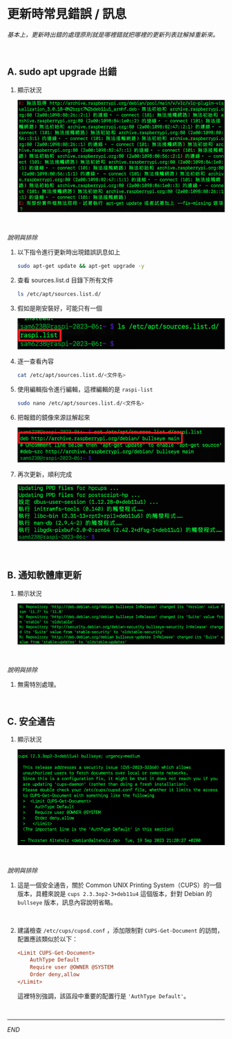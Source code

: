 # 更新時常見錯誤 / 訊息

_基本上，更新時出錯的處理原則就是哪裡錯就把哪裡的更新列表註解掉重新來。_

<br>

## A. sudo apt upgrade 出錯

1. 顯示狀況

   ![](images/img_04.png)

<br>

_說明與排除_

1. 以下指令進行更新時出現錯誤訊息如上
   

   ```bash
   sudo apt-get update && apt-get upgrade -y
   ```

2. 查看 sources.list.d 目錄下所有文件

   ```bash
   ls /etc/apt/sources.list.d/
   ```

3. 假如是剛安裝好，可能只有一個
   
   ![](images/img_09.png)

4. 逐一查看內容

   ```bash
   cat /etc/apt/sources.list.d/<文件名>
   ```

5. 使用編輯指令進行編輯，這裡編輯的是 `raspi-list`

   ```bash
   sudo nano /etc/apt/sources.list.d/<文件名>
   ```
   
6. 把報錯的鏡像來源註解起來

   ![](images/img_10.png)

7. 再次更新，順利完成

   ![](images/img_11.png)
   


<br>

## B. 通知軟體庫更新

1. 顯示狀況

   ![](images/img_06.png)


<br>

_說明與排除_

1. 無需特別處理。

<br>

## C. 安全通告 

1. 顯示狀況

   ![](images/img_07.png)


<br>

_說明與排除_

1. 這是一個安全通告，關於 Common UNIX Printing System（CUPS）的一個版本，具體來說是 `cups 2.3.3op2-3+deb11u4` 這個版本，針對 Debian 的 `bullseye` 版本，訊息內容說明省略。

<br>

2. 建議檢查 `/etc/cups/cupsd.conf` ，添加限制對 `CUPS-Get-Document` 的訪問，配置應該類似於以下：

    ```ini
    <Limit CUPS-Get-Document>
        AuthType Default
        Require user @OWNER @SYSTEM
        Order deny,allow
    </Limit>
    ```
    這裡特別強調，該區段中重要的配置行是 `'AuthType Default'`。


<br>

___

_END_
